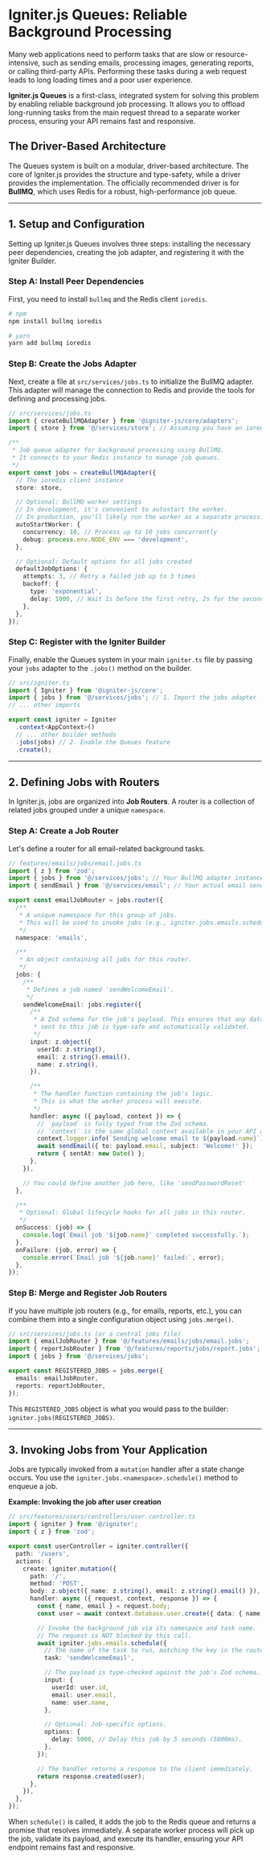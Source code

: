 # Igniter.js Queues: Reliable Background Processing

Many web applications need to perform tasks that are slow or resource-intensive, such as sending emails, processing images, generating reports, or calling third-party APIs. Performing these tasks during a web request leads to long loading times and a poor user experience.

**Igniter.js Queues** is a first-class, integrated system for solving this problem by enabling reliable background job processing. It allows you to offload long-running tasks from the main request thread to a separate worker process, ensuring your API remains fast and responsive.

## The Driver-Based Architecture

The Queues system is built on a modular, driver-based architecture. The core of Igniter.js provides the structure and type-safety, while a driver provides the implementation. The officially recommended driver is for **BullMQ**, which uses Redis for a robust, high-performance job queue.

---

## 1. Setup and Configuration

Setting up Igniter.js Queues involves three steps: installing the necessary peer dependencies, creating the job adapter, and registering it with the Igniter Builder.

### Step A: Install Peer Dependencies

First, you need to install `bullmq` and the Redis client `ioredis`.

```bash
# npm
npm install bullmq ioredis

# yarn
yarn add bullmq ioredis
```

### Step B: Create the Jobs Adapter

Next, create a file at `src/services/jobs.ts` to initialize the BullMQ adapter. This adapter will manage the connection to Redis and provide the tools for defining and processing jobs.

```typescript
// src/services/jobs.ts
import { createBullMQAdapter } from '@igniter-js/core/adapters';
import { store } from '@/services/store'; // Assuming you have an ioredis instance exported from here

/**
 * Job queue adapter for background processing using BullMQ.
 * It connects to your Redis instance to manage job queues.
 */
export const jobs = createBullMQAdapter({
  // The ioredis client instance
  store: store,

  // Optional: BullMQ worker settings
  // In development, it's convenient to autostart the worker.
  // In production, you'll likely run the worker as a separate process.
  autoStartWorker: {
    concurrency: 10, // Process up to 10 jobs concurrently
    debug: process.env.NODE_ENV === 'development',
  },

  // Optional: Default options for all jobs created
  defaultJobOptions: {
    attempts: 3, // Retry a failed job up to 3 times
    backoff: {
      type: 'exponential',
      delay: 1000, // Wait 1s before the first retry, 2s for the second, etc.
    },
  },
});
```

### Step C: Register with the Igniter Builder

Finally, enable the Queues system in your main `igniter.ts` file by passing your `jobs` adapter to the `.jobs()` method on the builder.

```typescript
// src/igniter.ts
import { Igniter } from '@igniter-js/core';
import { jobs } from '@/services/jobs'; // 1. Import the jobs adapter
// ... other imports

export const igniter = Igniter
  .context<AppContext>()
  // ... other builder methods
  .jobs(jobs) // 2. Enable the Queues feature
  .create();
```

---

## 2. Defining Jobs with Routers

In Igniter.js, jobs are organized into **Job Routers**. A router is a collection of related jobs grouped under a unique `namespace`.

### Step A: Create a Job Router

Let's define a router for all email-related background tasks.

```typescript
// features/emails/jobs/email.jobs.ts
import { z } from 'zod';
import { jobs } from '@/services/jobs'; // Your BullMQ adapter instance
import { sendEmail } from '@/services/email'; // Your actual email sending logic

export const emailJobRouter = jobs.router({
  /**
   * A unique namespace for this group of jobs.
   * This will be used to invoke jobs (e.g., igniter.jobs.emails.schedule(...))
   */
  namespace: 'emails',

  /**
   * An object containing all jobs for this router.
   */
  jobs: {
    /**
     * Defines a job named 'sendWelcomeEmail'.
     */
    sendWelcomeEmail: jobs.register({
      /**
       * A Zod schema for the job's payload. This ensures that any data
       * sent to this job is type-safe and automatically validated.
       */
      input: z.object({
        userId: z.string(),
        email: z.string().email(),
        name: z.string(),
      }),

      /**
       * The handler function containing the job's logic.
       * This is what the worker process will execute.
       */
      handler: async ({ payload, context }) => {
        // `payload` is fully typed from the Zod schema.
        // `context` is the same global context available in your API actions.
        context.logger.info(`Sending welcome email to ${payload.name}`);
        await sendEmail({ to: payload.email, subject: 'Welcome!' });
        return { sentAt: new Date() };
      },
    }),

    // You could define another job here, like 'sendPasswordReset'
  },

  /**
   * Optional: Global lifecycle hooks for all jobs in this router.
   */
  onSuccess: (job) => {
    console.log(`Email job '${job.name}' completed successfully.`);
  },
  onFailure: (job, error) => {
    console.error(`Email job '${job.name}' failed:`, error);
  },
});
```

### Step B: Merge and Register Job Routers

If you have multiple job routers (e.g., for emails, reports, etc.), you can combine them into a single configuration object using `jobs.merge()`.

```typescript
// src/services/jobs.ts (or a central jobs file)
import { emailJobRouter } from '@/features/emails/jobs/email.jobs';
import { reportJobRouter } from '@/features/reports/jobs/report.jobs';
import { jobs } from '@/services/jobs';

export const REGISTERED_JOBS = jobs.merge({
  emails: emailJobRouter,
  reports: reportJobRouter,
});
```
This `REGISTERED_JOBS` object is what you would pass to the builder: `igniter.jobs(REGISTERED_JOBS)`.

---

## 3. Invoking Jobs from Your Application

Jobs are typically invoked from a `mutation` handler after a state change occurs. You use the `igniter.jobs.<namespace>.schedule()` method to enqueue a job.

**Example: Invoking the job after user creation**

```typescript
// src/features/users/controllers/user.controller.ts
import { igniter } from '@/igniter';
import { z } from 'zod';

export const userController = igniter.controller({
  path: '/users',
  actions: {
    create: igniter.mutation({
      path: '/',
      method: 'POST',
      body: z.object({ name: z.string(), email: z.string().email() }),
      handler: async ({ request, context, response }) => {
        const { name, email } = request.body;
        const user = await context.database.user.create({ data: { name, email } });

        // Invoke the background job via its namespace and task name.
        // The request is NOT blocked by this call.
        await igniter.jobs.emails.schedule({
          // The name of the task to run, matching the key in the router.
          task: 'sendWelcomeEmail',

          // The payload is type-checked against the job's Zod schema.
          input: {
            userId: user.id,
            email: user.email,
            name: user.name,
          },

          // Optional: Job-specific options.
          options: {
            delay: 5000, // Delay this job by 5 seconds (5000ms).
          },
        });

        // The handler returns a response to the client immediately.
        return response.created(user);
      },
    }),
  },
});
```
When `schedule()` is called, it adds the job to the Redis queue and returns a promise that resolves immediately. A separate worker process will pick up the job, validate its payload, and execute its handler, ensuring your API endpoint remains fast and responsive.
